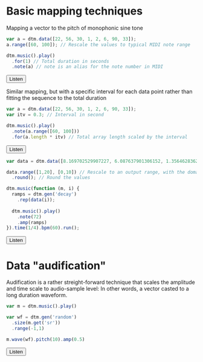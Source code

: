 <script src="../dtm.js"></script>
<script>
function playNext(elem) {
    try {
        var code = elem.nextElementSibling.getElementsByClassName('prettyprint source')[0].textContent;
        eval(code);
    } catch (e) {}
}

function playPrev(elem) {
    try {
        var code = elem.previousElementSibling.getElementsByClassName('prettyprint source')[0].textContent;
        eval(code);
    } catch (e) {
        alert(e);
    }
}
</script>

# Basic mapping techniques

Mapping a vector to the pitch of monophonic sine tone

```javascript
var a = dtm.data([22, 56, 30, 1, 2, 6, 90, 33]);
a.range([60, 100]); // Rescale the values to typical MIDI note range

dtm.music().play()
  .for(1) // Total duration in seconds
  .note(a) // note is an alias for the note number in MIDI
```

<button onclick="playPrev(this)">Listen</button>


Similar mapping, but with a specific interval for each data point rather than fitting the sequence to the total duration

```javascript
var a = dtm.data([22, 56, 30, 1, 2, 6, 90, 33]);
var itv = 0.3; // Interval in second

dtm.music().play()
  .note(a.range([60, 100]))
  .for(a.length * itv) // Total array length scaled by the interval
```

<button onclick="playPrev(this)">Listen</button>

```javascript
var data = dtm.data([8.169702529907227, 6.087637901306152, 1.356462836265564, 9.57699203491211, 1.8769015073776245, 4.273120403289795, 1.8355945348739624, 8.406926155090332])

data.range([1,20], [0,10]) // Rescale to an output range, with the domain range specified
  .round(); // Round the values

dtm.music(function (m, i) {
  ramps = dtm.gen('decay')
    .rep(data(i));
        
  dtm.music().play()
    .note(72)
    .amp(ramps)
}).time(1/4).bpm(60).run();
```

<button onclick="playPrev(this)">Listen</button>

# Data "audification"

Audification is a rather streight-forward technique that scales the amplitude and time scale to audio-sample level: In other words, a vector casted to a long duration waveform.

```javascript
var m = dtm.music().play()

var wf = dtm.gen('random')
  .size(m.get('sr'))
  .range(-1,1)

m.wave(wf).pitch(10).amp(0.5)

```

<button onclick="playPrev(this)">Listen</button>

